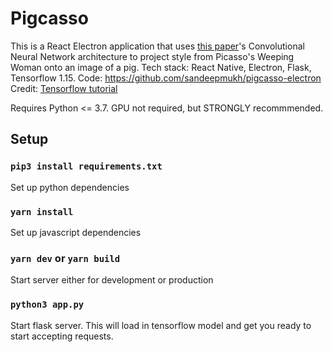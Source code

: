 # Pigcasso

This is a React Electron application that uses <a href=https://arxiv.org/abs/1508.06576>this paper</a>'s Convolutional Neural Network
architecture to project style from Picasso's Weeping Woman onto an image of a pig. Tech stack: React Native, 
Electron, Flask, Tensorflow 1.15.
Code: <a href=https://github.com/sandeepmukh/pigcasso-electron>https://github.com/sandeepmukh/pigcasso-electron</a>
Credit: <a href=https://www.tensorflow.org/tutorials/generative/style_transfer>Tensorflow tutorial</a>

Requires Python <= 3.7. GPU not required, but STRONGLY recommmended. 

## Setup

### `pip3 install requirements.txt`

Set up python dependencies

### `yarn install`

Set up javascript dependencies

### `yarn dev` or `yarn build`

Start server either for development or production

### `python3 app.py`

Start flask server. This will load in tensorflow model and get you ready to start accepting requests. 
